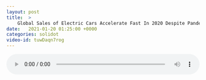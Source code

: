 ```yaml
---
layout: post
title:  >
    Global Sales of Electric Cars Accelerate Fast In 2020 Despite Pandemic
date:   2021-01-20 01:25:00 +0000
categories: solidot
video-id: tuwDaqn7rog
---
```


<audio src="/assets/affb2846e92a13fb40489fb48b40b954.mp3" style="width: 100%;" controls></audio>

